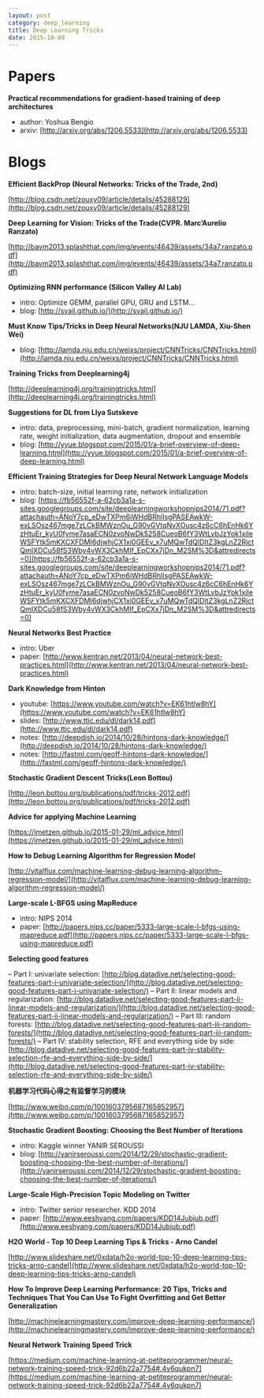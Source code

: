 ```yaml
---
layout: post
category: deep_learning
title: Deep Learning Tricks
date: 2015-10-09
---
```


# Papers

**Practical recommendations for gradient-based training of deep architectures**

- author: Yoshua Bengio
- arxiv: [http://arxiv.org/abs/1206.5533](http://arxiv.org/abs/1206.5533)

# Blogs

**Efficient BackProp (Neural Networks: Tricks of the Trade, 2nd)**

[http://blog.csdn.net/zouxy09/article/details/45288129](http://blog.csdn.net/zouxy09/article/details/45288129)

**Deep Learning for Vision: Tricks of the Trade(CVPR. Marc’Aurelio Ranzato)**

[http://bavm2013.splashthat.com/img/events/46439/assets/34a7.ranzato.pdf](http://bavm2013.splashthat.com/img/events/46439/assets/34a7.ranzato.pdf)

**Optimizing RNN performance (Silicon Valley AI Lab)**

- intro: Optimize GEMM, parallel GPU, GRU and LSTM...
- blog: [http://svail.github.io/](http://svail.github.io/)

**Must Know Tips/Tricks in Deep Neural Networks(NJU LAMDA, Xiu-Shen Wei)**

- blog: [http://lamda.nju.edu.cn/weixs/project/CNNTricks/CNNTricks.html](http://lamda.nju.edu.cn/weixs/project/CNNTricks/CNNTricks.html)

**Training Tricks from Deeplearning4j**

[http://deeplearning4j.org/trainingtricks.html](http://deeplearning4j.org/trainingtricks.html)

**Suggestions for DL from Llya Sutskeve**

- intro: data, preprocessing, mini-batch, gradient normalization, learning rate, weight initialization, data augmentation, dropout and ensemble
- blog: [http://yyue.blogspot.com/2015/01/a-brief-overview-of-deep-learning.html](http://yyue.blogspot.com/2015/01/a-brief-overview-of-deep-learning.html)

**Efficient Training Strategies for Deep Neural Network Language Models**

- intro: batch-size, initial learning rate, network initialization
- blog: [https://fb56552f-a-62cb3a1a-s-sites.googlegroups.com/site/deeplearningworkshopnips2014/71.pdf?attachauth=ANoY7cp_eDwTXPm6iWHdBRhlIsgPASEAwkW-exLSOsz467mge7zLCkBMWznOu_G90vGVtqNvXOusc4z6cC6hEnHk6YzHtuEr_kyU0fyme7asaECN0zvoNwDk5258CueoB6fY3WtLvbJzYok1xiIeWSFYtk5mKXCXFDMI6djwhjCX1xi0GEEv_x7uMQwTdQlDItZ3kgLnZ2RjctQmIXDCu58fS3Wby4vWX3CkhMIf_EpCXx7jDn_M2SM%3D&attredirects=0](https://fb56552f-a-62cb3a1a-s-sites.googlegroups.com/site/deeplearningworkshopnips2014/71.pdf?attachauth=ANoY7cp_eDwTXPm6iWHdBRhlIsgPASEAwkW-exLSOsz467mge7zLCkBMWznOu_G90vGVtqNvXOusc4z6cC6hEnHk6YzHtuEr_kyU0fyme7asaECN0zvoNwDk5258CueoB6fY3WtLvbJzYok1xiIeWSFYtk5mKXCXFDMI6djwhjCX1xi0GEEv_x7uMQwTdQlDItZ3kgLnZ2RjctQmIXDCu58fS3Wby4vWX3CkhMIf_EpCXx7jDn_M2SM%3D&attredirects=0)

**Neural Networks Best Practice**

- intro: Uber
- paper: [http://www.kentran.net/2013/04/neural-network-best-practices.html](http://www.kentran.net/2013/04/neural-network-best-practices.html)


**Dark Knowledge from Hinton**

- youtube: [https://www.youtube.com/watch?v=EK61htlw8hY](https://www.youtube.com/watch?v=EK61htlw8hY)
- slides: [http://www.ttic.edu/dl/dark14.pdf](http://www.ttic.edu/dl/dark14.pdf)
- notes: [http://deepdish.io/2014/10/28/hintons-dark-knowledge/](http://deepdish.io/2014/10/28/hintons-dark-knowledge/)
- notes: [http://fastml.com/geoff-hintons-dark-knowledge/](http://fastml.com/geoff-hintons-dark-knowledge/)

**Stochastic Gradient Descent Tricks(Leon Bottou)**

[http://leon.bottou.org/publications/pdf/tricks-2012.pdf](http://leon.bottou.org/publications/pdf/tricks-2012.pdf)

**Advice for applying Machine Learning**

[https://jmetzen.github.io/2015-01-29/ml_advice.html](https://jmetzen.github.io/2015-01-29/ml_advice.html)

**How to Debug Learning Algorithm for Regression Model**

[http://vitalflux.com/machine-learning-debug-learning-algorithm-regression-model/](http://vitalflux.com/machine-learning-debug-learning-algorithm-regression-model/)

**Large-scale L-BFGS using MapReduce**

- intro: NIPS 2014
- paper: [http://papers.nips.cc/paper/5333-large-scale-l-bfgs-using-mapreduce.pdf](http://papers.nips.cc/paper/5333-large-scale-l-bfgs-using-mapreduce.pdf)

**Selecting good features**

– Part I: univariate selection: [http://blog.datadive.net/selecting-good-features-part-i-univariate-selection/](http://blog.datadive.net/selecting-good-features-part-i-univariate-selection/)
– Part II: linear models and regularization: [http://blog.datadive.net/selecting-good-features-part-ii-linear-models-and-regularization/](http://blog.datadive.net/selecting-good-features-part-ii-linear-models-and-regularization/)
– Part III: random forests: [http://blog.datadive.net/selecting-good-features-part-iii-random-forests/](http://blog.datadive.net/selecting-good-features-part-iii-random-forests/)
– Part IV: stability selection, RFE and everything side by side: [http://blog.datadive.net/selecting-good-features-part-iv-stability-selection-rfe-and-everything-side-by-side/](http://blog.datadive.net/selecting-good-features-part-iv-stability-selection-rfe-and-everything-side-by-side/)

**机器学习代码心得之​有监督学习的模块**

[http://www.weibo.com/p/1001603795687165852957](http://www.weibo.com/p/1001603795687165852957)

**Stochastic Gradient Boosting: Choosing the Best Number of Iterations**

- intro: Kaggle winner YANIR SEROUSSI
- blog: [http://yanirseroussi.com/2014/12/29/stochastic-gradient-boosting-choosing-the-best-number-of-iterations/](http://yanirseroussi.com/2014/12/29/stochastic-gradient-boosting-choosing-the-best-number-of-iterations/)

**Large-Scale High-Precision Topic Modeling on Twitter**

- intro: Twitter senior researcher. KDD 2014
- paper: [http://www.eeshyang.com/papers/KDD14Jubjub.pdf](http://www.eeshyang.com/papers/KDD14Jubjub.pdf)

**H2O World - Top 10 Deep Learning Tips & Tricks - Arno Candel**

[http://www.slideshare.net/0xdata/h2o-world-top-10-deep-learning-tips-tricks-arno-candel](http://www.slideshare.net/0xdata/h2o-world-top-10-deep-learning-tips-tricks-arno-candel)

**How To Improve Deep Learning Performance: 20 Tips, Tricks and Techniques That You Can Use To Fight Overfitting and Get Better Generalization**

[http://machinelearningmastery.com/improve-deep-learning-performance/](http://machinelearningmastery.com/improve-deep-learning-performance/)

**Neural Network Training Speed Trick**

[https://medium.com/machine-learning-at-petiteprogrammer/neural-network-training-speed-trick-92d6b22a7754#.4v6qukpn7](https://medium.com/machine-learning-at-petiteprogrammer/neural-network-training-speed-trick-92d6b22a7754#.4v6qukpn7)
